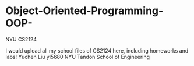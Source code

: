 # Object-Oriented-Programming-OOP-
NYU CS2124

I would upload all my school files of CS2124 here, including homeworks and labs!
Yuchen Liu
yl5680
NYU Tandon School of Engineering
